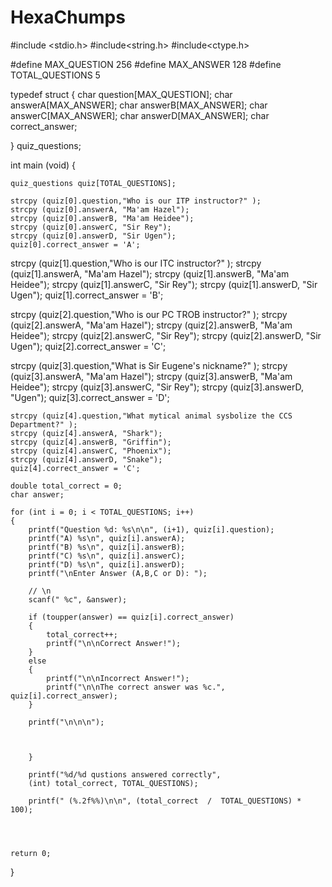# HexaChumps
#include <stdio.h>
#include<string.h>
#include<ctype.h>

#define MAX_QUESTION 256
#define MAX_ANSWER 128
#define TOTAL_QUESTIONS 5


typedef struct
{
    char question[MAX_QUESTION];
    char answerA[MAX_ANSWER];
    char answerB[MAX_ANSWER];
    char answerC[MAX_ANSWER];
    char answerD[MAX_ANSWER];
    char correct_answer;
    
    
} quiz_questions;


int main (void)
{
    
    quiz_questions quiz[TOTAL_QUESTIONS];
    
    strcpy (quiz[0].question,"Who is our ITP instructor?" );
    strcpy (quiz[0].answerA, "Ma'am Hazel");
    strcpy (quiz[0].answerB, "Ma'am Heidee");
    strcpy (quiz[0].answerC, "Sir Rey");
    strcpy (quiz[0].answerD, "Sir Ugen");
    quiz[0].correct_answer = 'A';

strcpy (quiz[1].question,"Who is our ITC instructor?" );
    strcpy (quiz[1].answerA, "Ma'am Hazel");
    strcpy (quiz[1].answerB, "Ma'am Heidee");
    strcpy (quiz[1].answerC, "Sir Rey");
    strcpy (quiz[1].answerD, "Sir Ugen");
    quiz[1].correct_answer = 'B';

strcpy (quiz[2].question,"Who is our PC TROB instructor?" );
    strcpy (quiz[2].answerA, "Ma'am Hazel");
    strcpy (quiz[2].answerB, "Ma'am Heidee");
    strcpy (quiz[2].answerC, "Sir Rey");
    strcpy (quiz[2].answerD, "Sir Ugen");
    quiz[2].correct_answer = 'C';

strcpy (quiz[3].question,"What is Sir Eugene's nickname?" );
    strcpy (quiz[3].answerA, "Ma'am Hazel");
    strcpy (quiz[3].answerB, "Ma'am Heidee");
    strcpy (quiz[3].answerC, "Sir Rey");
    strcpy (quiz[3].answerD, "Ugen");
    quiz[3].correct_answer = 'D';
    
    strcpy (quiz[4].question,"What mytical animal sysbolize the CCS Department?" );
    strcpy (quiz[4].answerA, "Shark");
    strcpy (quiz[4].answerB, "Griffin");
    strcpy (quiz[4].answerC, "Phoenix");
    strcpy (quiz[4].answerD, "Snake");
    quiz[4].correct_answer = 'C';
    
    double total_correct = 0;
    char answer;
    
    for (int i = 0; i < TOTAL_QUESTIONS; i++)
    {
        printf("Question %d: %s\n\n", (i+1), quiz[i].question);
        printf("A) %s\n", quiz[i].answerA);
        printf("B) %s\n", quiz[i].answerB);
        printf("C) %s\n", quiz[i].answerC);
        printf("D) %s\n", quiz[i].answerD);
        printf("\nEnter Answer (A,B,C or D): ");
        
        // \n
        scanf(" %c", &answer);
        
        if (toupper(answer) == quiz[i].correct_answer)
        {
            total_correct++;
            printf("\n\nCorrect Answer!");
        }
        else
        {
            printf("\n\nIncorrect Answer!");
            printf("\n\nThe correct answer was %c.", quiz[i].correct_answer);
        }
        
        printf("\n\n\n");
        
        
        
        }
        
        printf("%d/%d qustions answered correctly",
        (int) total_correct, TOTAL_QUESTIONS);
        
        printf(" (%.2f%%)\n\n", (total_correct  /  TOTAL_QUESTIONS) * 100);
        
        
        

    return 0;
}
